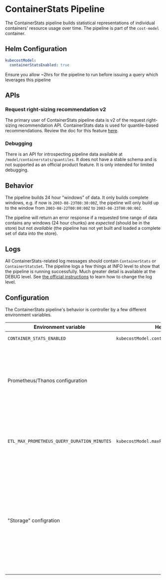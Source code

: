 # ContainerStats Pipeline

The ContainerStats pipeline builds statistical representations of individual
containers' resource usage over time.  The pipeline is part of the `cost-model`
container.

## Helm Configuration

```yaml
kubecostModel:
  containerStatsEnabled: true
```

Ensure you allow ~2hrs for the pipeline to run before issuing a query which
leverages this pipeline

## APIs

### Request right-sizing recommendation v2

The primary user of ContainerStats pipeline data is v2 of the request right-
sizing recommendation API. ContainerStats data is used for quantile-based
recommendations. Review the doc for this feature [here](/api-request-right-sizing-v2.md).

### Debugging

There is an API for introspecting pipeline data available at
`/model/containerstats/quantiles`. It does not have a stable schema and is not
supported as an official product feature. It is only intended for limited
debugging.

## Behavior

The pipeline builds 24 hour "windows" of data. It only builds complete windows,
e.g. if now is `2003-08-23T08:30:00Z`, the pipeline will only build up to the
window from `2003-08-22T00:00:00Z` to `2003-08-23T00:00:00Z`.

The pipeline will return an error response if a requested time range of data
contains any windows (24 hour chunks) are _expected_ (should be in the store)
but not _available_ (the pipeline has not yet built and loaded a complete set of
data into the store).

## Logs

All ContainerStats-related log messages should contain `ContainerStats` or
`ContainerStatsSet`. The pipeline logs a few things at INFO level to show that
the pipeline is running successfully. Much greater detail is available at the
DEBUG level. See [the official instructions](https://github.com/kubecost/cost-analyzer-helm-chart#adjusting-log-output) to learn how to change the log level.

## Configuration

The ContainerStats pipeline's behavior is controller by a few different
environment variables.

| Environment variable | Helm chart value | Description |
|----------------------|------------------|-------------|
| `CONTAINER_STATS_ENABLED` | `kubecostModel.containerStatsEnabled` | Enables the pipeline. |
| Prometheus/Thanos configuration | | The pipeline inherits most of the existing Prometheus/Thanos configuration because it leverages the same client(s) used by the Asset and Allocation pipelines. Specific deviations will be mentioned. |
| `ETL_MAX_PROMETHEUS_QUERY_DURATION_MINUTES` | `kubecostModel.maxPrometheusQueryDurationMinutes` | The pipeline will obey this, but may fail to initialize if this is set below the minimum value supported by the pipeline (10 minutes).
| "Storage" configration | | The pipeline inherits most of the existing "store" configuration used by other pipelines like Asset and Allocation. This includes, but is not limited to: store duration, store type (file, federated, etc.), leader election, storage pathing, storage directory, bucket storage, and backup. |
